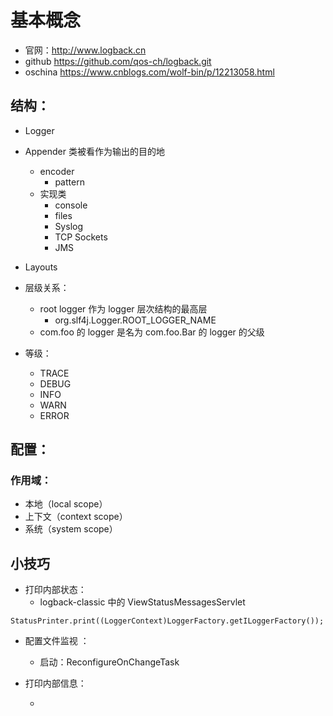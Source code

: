 # 基本概念
- 官网：http://www.logback.cn
- github https://github.com/qos-ch/logback.git
- oschina https://www.cnblogs.com/wolf-bin/p/12213058.html

## 结构：
- Logger

- Appender 类被看作为输出的目的地
  - encoder
    - pattern
  - 实现类
    - console
    - files
    - Syslog
    - TCP Sockets
    - JMS


- Layouts

- 层级关系：
  - root logger 作为 logger 层次结构的最高层
    - org.slf4j.Logger.ROOT_LOGGER_NAME
  - com.foo 的 logger 是名为 com.foo.Bar 的 logger 的父级

- 等级：
  - TRACE
  - DEBUG
  - INFO
  - WARN
  - ERROR


## 配置：
### 作用域：
- 本地（local scope）
- 上下文（context scope）
- 系统（system scope）



## 小技巧
- 打印内部状态：
  - logback-classic 中的 ViewStatusMessagesServlet
```
StatusPrinter.print((LoggerContext)LoggerFactory.getILoggerFactory());
```

- 配置文件监视 ： <configuration scan="true" scanPeriod="30 seconds">
  - 启动：ReconfigureOnChangeTask

- 打印内部信息：

  -
